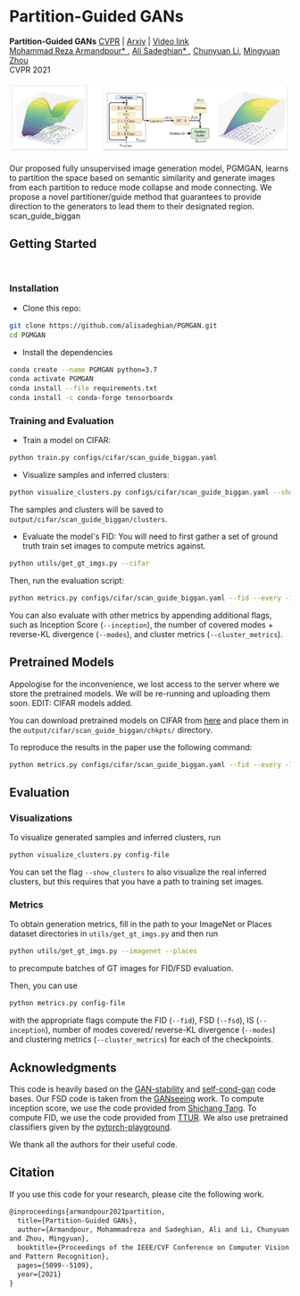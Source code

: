 # Partition-Guided GANs

**Partition-Guided GANs** [CVPR](https://openaccess.thecvf.com/content/CVPR2021/html/Armandpour_Partition-Guided_GANs_CVPR_2021_paper.html) |  [Arxiv](https://arxiv.org/abs/2104.00816) | [Video link](https://www.youtube.com/watch?v=thbZCPxWBUg&ab_channel=MohammadRezaArmandpour) <br>
[Mohammad Reza Armandpour* ](https://web.stat.tamu.edu/~armand/),
[Ali Sadeghian* ](https://scholar.google.se/citations?user=0asq4zoAAAAJ&hl=en),
[Chunyuan Li](http://chunyuan.li/),
[Mingyuan Zhou](https://mingyuanzhou.github.io/) <br>
CVPR 2021

<p align="center">
  <img src="images/teaser.jpg" />
</p>

Our proposed fully unsupervised image generation model, PGMGAN, learns to partition the space based on semantic similarity and generate images from
each partition to reduce mode collapse and mode connecting. We propose a novel partitioner/guide method that guarantees to provide direction to the generators
to lead them to their designated region. 
scan_guide_biggan


## Getting Started


<br>

### Installation
- Clone this repo:
```bash
git clone https://github.com/alisadeghian/PGMGAN.git
cd PGMGAN
```

- Install the dependencies
```bash
conda create --name PGMGAN python=3.7
conda activate PGMGAN
conda install --file requirements.txt
conda install -c conda-forge tensorboardx
```
### Training and Evaluation
- Train a model on CIFAR:
```bash
python train.py configs/cifar/scan_guide_biggan.yaml
```

- Visualize samples and inferred clusters:
```bash
python visualize_clusters.py configs/cifar/scan_guide_biggan.yaml --show_clusters
```
The samples and clusters will be saved to `output/cifar/scan_guide_biggan/clusters`.

- Evaluate the model's FID:
You will need to first gather a set of ground truth train set images to compute metrics against.
```bash
python utils/get_gt_imgs.py --cifar
```

Then, run the evaluation script:

```bash
python metrics.py configs/cifar/scan_guide_biggan.yaml --fid --every -1
```
You can also evaluate with other metrics by appending additional flags, such as Inception Score (`--inception`), the number of covered modes + reverse-KL divergence (`--modes`), and cluster metrics (`--cluster_metrics`).

## Pretrained Models

Appologise for the inconvenience, we lost access to the server where we store the pretrained models. We will be re-running and uploading them soon. EDIT: CIFAR models added.

You can download pretrained models on CIFAR from [here](https://drive.google.com/drive/folders/1lsZKU6T0H91ThW_lCpsEJNGg0rTYGBcY?usp=sharing) and place them in the `output/cifar/scan_guide_biggan/chkpts/` directory.

To reproduce the results in the paper use the following command:

```bash
python metrics.py configs/cifar/scan_guide_biggan.yaml --fid --every -1
```

## Evaluation
### Visualizations

To visualize generated samples and inferred clusters, run
```bash
python visualize_clusters.py config-file
```
You can set the flag `--show_clusters` to also visualize the real inferred clusters, but this requires that you have a path to training set images.

### Metrics
To obtain generation metrics, fill in the path to your ImageNet or Places dataset directories in `utils/get_gt_imgs.py` and then run
```bash
python utils/get_gt_imgs.py --imagenet --places
```
to precompute batches of GT images for FID/FSD evaluation.

Then, you can use
```bash
python metrics.py config-file
```
with the appropriate flags compute the FID (`--fid`), FSD (`--fsd`), IS (`--inception`), number of modes covered/ reverse-KL divergence (`--modes`) and clustering metrics (`--cluster_metrics`) for each of the checkpoints.

## Acknowledgments
This code is heavily based on the [GAN-stability](https://github.com/LMescheder/GAN_stability) and [self-cond-gan](https://github.com/stevliu/self-conditioned-gan) code bases.
Our FSD code is taken from the [GANseeing](https://github.com/davidbau/ganseeing) work.
To compute inception score, we use the code provided from [Shichang Tang](https://github.com/tsc2017/Inception-Score.git).
To compute FID, we use the code provided from [TTUR](https://github.com/bioinf-jku/TTUR).
We also use pretrained classifiers given by the [pytorch-playground](https://github.com/aaron-xichen/pytorch-playground).

We thank all the authors for their useful code.

## Citation
If you use this code for your research, please cite the following work.
```
@inproceedings{armandpour2021partition,
  title={Partition-Guided GANs},
  author={Armandpour, Mohammadreza and Sadeghian, Ali and Li, Chunyuan and Zhou, Mingyuan},
  booktitle={Proceedings of the IEEE/CVF Conference on Computer Vision and Pattern Recognition},
  pages={5099--5109},
  year={2021}
}
```
